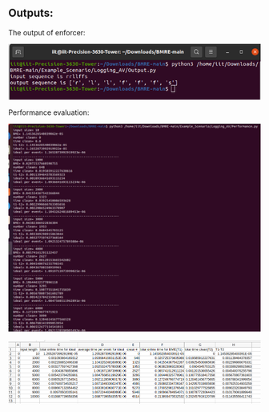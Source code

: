 ## Outputs:

The output of enforcer:
<p align="center">
  <img src="https://github.com/saumyashankarsinha/BMRE/blob/main/Images/output_Logging_AV.png">
</p> 

Performance evaluation:
<p align="center">
  <img src="https://github.com/saumyashankarsinha/BMRE/blob/main/Images/Logging_AV_Performance.png">
</p> 
<p align="center">
  <img src="https://github.com/saumyashankarsinha/BMRE/blob/main/Images/Logging_AV_Performance_csv.png">
</p> 
